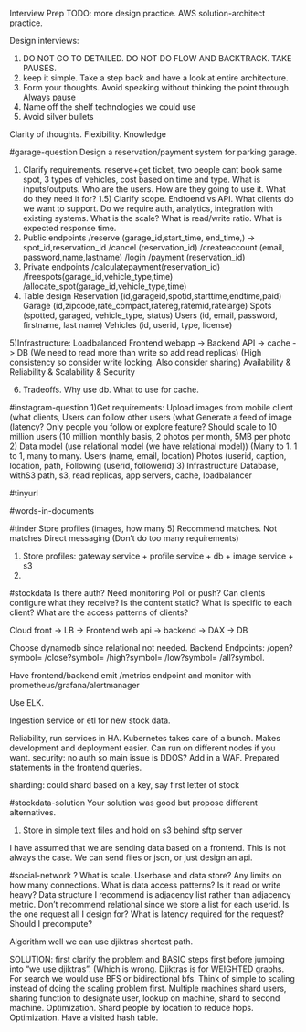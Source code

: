  Interview Prep
TODO: more design practice. AWS solution-architect practice.

Design interviews:
1) DO NOT GO TO DETAILED. DO NOT DO FLOW AND BACKTRACK. TAKE PAUSES. 
2) keep it simple. Take a step back and have a look at entire architecture.
3) Form your thoughts. Avoid speaking without thinking the point through. Always pause
4) Name off the shelf technologies we could use
5) Avoid silver bullets

Clarity of thoughts. Flexibility. Knowledge 


#garage-question
Design a reservation/payment system for parking garage.
1) Clarify requirements.
reserve+get ticket, two people cant book same spot, 3 types of vehicles, cost based on time and type.
What is inputs/outputs. Who are the users. How are they going to use it. What do they need it for?
1.5) Clarify scope.
Endtoend vs API. What clients do we want to support. Do we require auth, analytics, integration with existing systems.
What is the scale? What is read/write ratio. What is expected response time.
2) Public endpoints
/reserve (garage_id,start_time, end_time,) -> spot_id,reservation_id
/cancel (reservation_id)
/createaccount (email, password,name,lastname)
/login
/payment (reservation_id)
3) Private endpoints
/calculatepayment(reservation_id)
/freespots(garage_id,vehicle_type,time)
/allocate_spot(garage_id,vehicle_type,time)
4) Table design
Reservation (id,garageid,spotid,starttime,endtime,paid)
Garage (id,zipcode,rate_compact,ratereg,ratemid,ratelarge)
Spots (spotted, garaged, vehicle_type, status)
Users (id, email, password, firstname, last name)
Vehicles (id, userid, type, license)

5)Infrastructure:
Loadbalanced Frontend webapp -> Backend  API -> cache -> DB
(We need to read more than write so add read replicas)
(High consistency so consider write locking. Also consider sharing)
Availability & Reliability & Scalability & Security

6) Tradeoffs. Why use db. What to use for cache.

#instagram-question
1)Get requirements:
Upload images from mobile client (what clients,
Users can follow other users (what 
Generate a feed of image (latency? Only people you follow or explore feature?
Should scale to 10 million users (10 million monthly basis, 2 photos per month, 5MB per photo
2) Data model (use relational model (we have relational model)) (Many to 1. 1 to 1, many to many.
Users (name, email, location)
Photos (userid, caption, location, path,
Following (userid, followerid)
3) Infrastructure
Database, withS3 path, s3, read replicas, app servers, cache, loadbalancer

#tinyurl

#words-in-documents

#tinder
Store profiles (images, how many 5) 
Recommend matches. 
Not matches 
Direct messaging
(Don’t do too many requirements)
1) Store profiles: gateway service + profile service + db + image service + s3
2)
 
#stockdata
Is there auth?
Need monitoring 
Poll or push? 
Can clients configure what they receive?
Is the content static?
What is specific to each client?
What are the access patterns of clients?

Cloud front -> LB -> Frontend web api -> backend -> DAX -> DB

Choose dynamodb since relational not needed.
Backend Endpoints: /open?symbol=  /close?symbol=  /high?symbol=  /low?symbol= /all?symbol.

Have frontend/backend emit /metrics endpoint and monitor with prometheus/grafana/alertmanager

Use ELK.

Ingestion service or etl for new stock data. 

Reliability, run services in HA. Kubernetes takes care of a bunch. Makes development and deployment easier. Can run on different nodes if you want.
security: no auth so main issue is DDOS? Add in a WAF. Prepared statements in the frontend queries.

sharding: could shard based on a key, say first letter of stock

#stockdata-solution
Your solution was good but propose different alternatives.
1) Store in simple text files and hold on s3 behind sftp server

I have assumed that we are sending data based on a frontend. This is not always the case. We can send files or json, or just design an api.

#social-network
? What is scale. Userbase and data store? Any limits on how many connections. What is data access patterns? Is it read or write heavy?
Data structure I recommend is adjacency list rather than adjacency metric. Don’t recommend relational since we store a list for each userid. Is the one request all I design for? What is latency required for the request? Should I precompute?

Algorithm well we can use djiktras shortest path.

SOLUTION: first clarify the problem and BASIC steps first before jumping into “we use djiktras”. (Which is wrong. Djiktras is for WEIGHTED graphs.
For search we would use BFS or bidirectional bfs. 
Think of simple to scaling instead of doing the scaling problem first.
Multiple machines shard users, sharing function to designate user, lookup on machine, shard to second machine.
Optimization. Shard people by location to reduce hops.
Optimization. Have a visited hash table. 

